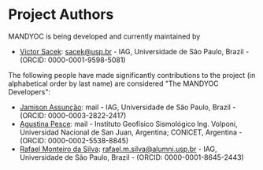 # Project Authors

MANDYOC is being developed and currently maintained by

- [Victor Sacek](https://github.com/victorsacek): sacek@usp.br -
IAG, Universidade de São Paulo, Brazil - (ORCID: 0000-0001-9598-5081)

The following people have made significantly contributions to the project
(in alphabetical order by last name) are considered "The MANDYOC Developers":

- [Jamison Assunção](https://github.com/jamisonassuncao): mail - IAG, Universidade de São Paulo, Brazil - (ORCID: 0000-0003-2822-2417)
- [Agustina Pesce](https://github.com/aguspesce): mail - Instituto Geofísico Sismológico Ing. Volponi, Universidad Nacional de San Juan, Argentina; CONICET, Argentina - (ORCID: 0000-0002-5538-8845)
- [Rafael Monteiro da Silva](https://github.com/rafaelmds): rafael.m.silva@alumni.usp.br - IAG, Universidade de São Paulo, Brazil - (ORCID: 0000-0001-8645-2443)
